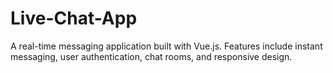 # Live-Chat-App
A real-time messaging application built with Vue.js. Features include instant messaging, user authentication, chat rooms, and responsive design.
